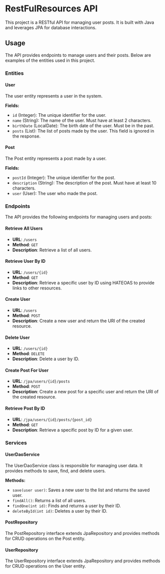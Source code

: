 # RestFulResources API

This project is a  RESTful API for managing user posts. It is built with Java and leverages JPA for database interactions.


## Usage

The API provides endpoints to manage users and their posts. Below are examples of the entities used in this project.

### Entities

#### User

The user entity represents a user in the system.

**Fields:**

- `id` (Integer): The unique identifier for the user.
- `name` (String): The name of the user. Must have at least 2 characters.
- `birthDate` (LocalDate): The birth date of the user. Must be in the past.
- `posts` (List<Post>): The list of posts made by the user. This field is ignored in the response.

#### Post

The Post entity represents a post made by a user.

**Fields:**

- `postId` (Integer): The unique identifier for the post.
- `description` (String): The description of the post. Must have at least 10 characters.
- `user` (User): The user who made the post.

### Endpoints

The API provides the following endpoints for managing users and posts:

#### Retrieve All Users

- **URL**: `/users`
- **Method**: `GET`
- **Description**: Retrieve a list of all users.

#### Retrieve User By ID

- **URL**: `/users/{id}`
- **Method**: `GET`
- **Description**: Retrieve a specific user by ID using HATEOAS to provide links to other resources.

#### Create User

- **URL**: `/users`
- **Method**: `POST`
- **Description**: Create a new user and return the URI of the created resource.

#### Delete User

- **URL**: `/users/{id}`
- **Method**: `DELETE`
- **Description**: Delete a user by ID.

#### Create Post For User

- **URL**: `/jpa/users/{id}/posts`
- **Method**: `POST`
- **Description**: Create a new post for a specific user and return the URI of the created resource.

#### Retrieve Post By ID

- **URL**: `/jpa/users/{id}/posts/{post_id}`
- **Method**: `GET`
- **Description**: Retrieve a specific post by ID for a given user.

### Services

#### UserDaoService

The UserDaoService class is responsible for managing user data. It provides methods to save, find, and delete users.

**Methods:**

- `save(user user)`: Saves a new user to the list and returns the saved user.
- `findAll()`: Returns a list of all users.
- `findOne(int id)`: Finds and returns a user by their ID.
- `deleteById(int id)`: Deletes a user by their ID.

#### PostRepository

The PostRepository interface extends JpaRepository and provides methods for CRUD operations on the Post entity.

#### UserRepository

The UserRepository interface extends JpaRepository and provides methods for CRUD operations on the User entity.

